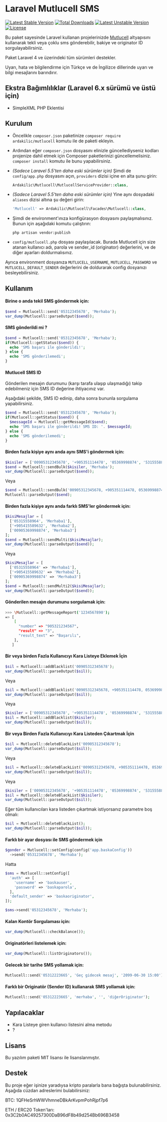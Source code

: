 Laravel Mutlucell SMS
=========

[![Latest Stable Version](https://poser.pugx.org/ardakilic/mutlucell/v/stable.svg)](https://packagist.org/packages/ardakilic/mutlucell) [![Total Downloads](https://poser.pugx.org/ardakilic/mutlucell/downloads.svg)](https://packagist.org/packages/ardakilic/mutlucell) [![Latest Unstable Version](https://poser.pugx.org/ardakilic/mutlucell/v/unstable.svg)](https://packagist.org/packages/ardakilic/mutlucell) [![License](https://poser.pugx.org/ardakilic/mutlucell/license.svg)](https://packagist.org/packages/ardakilic/mutlucell)

Bu paket sayesinde Laravel kullanan projelerinizde [Mutlucell](https://www.mutlucell.com.tr/) altyapısını kullanarak tekli veya çoklu sms gönderebilir, bakiye ve originator ID sorgulayabilirsiniz. 

Paket Laravel 4 ve üzerindeki tüm sürümleri destekler.

Uyarı, hata ve bilgilendirme için Türkçe ve de İngilizce dillerinde uyarı ve bilgi mesajlarını barındırır.

Ekstra Bağımlılıklar (Laravel 6.x sürümü ve üstü için)
-----------
* SimpleXML PHP Eklentisi

Kurulum
-----------

* Öncelikle `composer.json` paketinize `composer require ardakilic/mutlucell` komutu ile de paketi ekleyin.
* Ardından eğer `composer.json` dosyasını elinizle güncellediyseniz kodları projenize dahil etmek için Composer paketlerinizi güncellemelisiniz. `composer install` komutu ile bunu yapabilirsiniz.
* _(Sadece Laravel 5.5'ten daha eski sürümler için)_ Şimdi de `config/app.php` dosyasını açın, `providers` dizisi içine en alta şunu girin:

  ```php
  Ardakilic\Mutlucell\MutlucellServiceProvider::class,
  ```
  
* _(Sadece Laravel 5.5'ten daha eski sürümler için)_ Yine aynı dosyadaki `aliases` dizisi altına şu değeri girin:

  ```php
  'Mutlucell' => Ardakilic\Mutlucell\Facades\Mutlucell::class,
  ```
  
* Şimdi de environment'ınıza konfigürasyon dosyasını paylaşmalısınız. Bunun için aşağıdaki komutu çalıştırın:

  ```shell
  php artisan vendor:publish
  ```
* `config/mutlucell.php` dosyası paylaşılacak. Burada Mutlucell için size atanan kullanıcı adı, parola ve sender_id (originator) değerlerini, ve de diğer ayarları doldurmalısınız. 

Ayrıca environment dosyanıza `MUTLUCELL_USERNAME`, `MUTLUCELL_PASSWORD` ve `MUTLUCELL_DEFAULT_SENDER` değerlerini de doldurarak config dosyanızı besleyebilirsiniz.

Kullanım
-------------

#### Birine o anda tekil SMS göndermek için:

```php
$send = Mutlucell::send('05312345678', 'Merhaba');
var_dump(Mutlucell::parseOutput($send));
```

#### SMS gönderildi mi ?

```php
$send = Mutlucell::send('05312345678', 'Merhaba');
if(Mutlucell::getStatus($send)) {
  echo 'SMS başarı ile gönderildi!';
} else {
  echo 'SMS gönderilemedi';
}
```

#### Mutlucell SMS ID

Gönderilen mesajın durumunu (karşı tarafa ulaşıp ulaşmadığı) takip edebilmeniz için SMS ID değerine ihtiyacınız var. 

Aşağıdaki şekilde, SMS ID edinip, daha sonra bununla sorgulama yapabilirsiniz. 

```php
$send = Mutlucell::send('05312345678', 'Merhaba');
if(Mutlucell::getStatus($send)) {
  $messageId = Mutlucell::getMessageId($send);
  echo 'SMS başarı ile gönderildi! SMS ID: '. $messageId;
} else {
  echo 'SMS gönderilemedi';
}
```

#### Birden fazla kişiye aynı anda aynı SMS'i göndermek için:

```php
$kisiler = ['00905312345678', '+905351114478', '05369998874', '5315558896'];
$send = Mutlucell::sendBulk($kisiler, 'Merhaba');
var_dump(Mutlucell::parseOutput($send));
```

Veya 

```php
$send = Mutlucell::sendBulk('00905312345678, +905351114478, 05369998874, 5315558896', 'Merhaba');
Mutlucell::parseOutput($send);
```

#### Birden fazla kişiye aynı anda farklı SMS'ler göndermek için:

```php
$kisiMesajlar = [
  ['05315558964', 'Merhaba1'],
  ['+905415589632', 'Merhaba2'],
  ['00905369998874', 'Merhaba3']
];
$send = Mutlucell::sendMulti($kisiMesajlar);
var_dump(Mutlucell::parseOutput($send));
```

Veya

```php
$kisiMesajlar = [
  ['05315558964' => 'Merhaba1'],
  ['+905415589632' => 'Merhaba2'],
  ['00905369998874' => 'Merhaba3']
];
$send = Mutlucell::sendMulti2($kisiMesajlar);
var_dump(Mutlucell::parseOutput($send));
```

#### Gönderilen mesajın durumunu sorgulamak için:

```bash
>>> \Mutlucell::getMessageReport('1234567890');
=> [
    [
      "number" => "905321234567",
      "result" => "3",
      "result_text" => "Başarılı",
    ],
   ]
```

#### Bir veya birden Fazla Kullanıcıyı Kara Listeye Eklemek İçin

```php
$sil = Mutlucell::addBlacklist('00905312345678');
var_dump(Mutlucell::parseOutput($sil));
```

Veya

```php
$sil = Mutlucell::addBlacklist('00905312345678, +905351114478, 05369998874, 5315558896');
var_dump(Mutlucell::parseOutput($sil));
```

Veya

```php
$kisiler = ['00905312345678', '+905351114478', '05369998874', '5315558896'];
$sil = Mutlucell::addBlacklist($kisiler);
var_dump(Mutlucell::parseOutput($sil));
```


#### Bir veya Birden Fazla Kullanıcıyı Kara Listeden Çıkartmak İçin

```php
$sil = Mutlucell::deleteBlackList('00905312345678');
var_dump(Mutlucell::parseOutput($sil));
```

Veya


```php
$sil = Mutlucell::deleteBlackList('00905312345678, +905351114478, 05369998874, 5315558896');
var_dump(Mutlucell::parseOutput($sil));
```

Veya

```php
$kisiler = ['00905312345678', '+905351114478', '05369998874', '5315558896'];
$sil = Mutlucell::deleteBlackList($kisiler);
var_dump(Mutlucell::parseOutput($sil));
```

Eğer tüm kullanıcıları kara listeden çıkartmak istiyorsanız parametre boş olmalı:

```php
$sil = Mutlucell::deleteBlackList();
var_dump(Mutlucell::parseOutput($sil));
```

#### Farklı bir ayar dosyası ile SMS göndermek için

```php
$gonder = Mutlucell::setConfig(config('app.baskaConfig'))
  ->send('05312345678', 'Merhaba');
```

Hatta

```php
$sms = Mutlucell::setConfig([
  'auth' => [
    'username' => 'baskauser',
    'password' => 'baskaparola',
  ],
  'default_sender' => 'baskaoriginator',
]);

$sms->send('05312345678', 'Merhaba');
```


#### Kalan Kontör Sorgulaması için:

```php
var_dump(Mutlucell::checkBalance());
```

#### Originatörleri listelemek için:

```php
var_dump(Mutlucell::listOriginators());
```

#### Gelecek bir tarihe SMS yollamak için:

```php
Mutlucell::send('05312223665', 'Geç gidecek mesaj', '2099-06-30 15:00'); //saniye yok, dikkat!
```

#### Farklı bir Originatör (Sender ID) kullanarak SMS yollamak için:

```php
Mutlucell::send('05312223665', 'merhaba', '', 'diğerOriginator');
```

Yapılacaklar
----

* Kara Listeye giren kullanıcı listesini alma metodu
* ?

Lisans
----

Bu yazılım paketi MIT lisansı ile lisanslanmıştır.

Destek
--------

Bu proje eğer işinize yaradıysa kripto paralarla bana bağışta bulunabilirsiniz. Aşağıda cüzdan adreslerimi bulabilirsiniz:

BTC: 1QFHeSrhWWVhmneDBkArKvpmPohRjpf7p6

ETH / ERC20 Token'ları: 0x3C2b0AC49257300DaB96dF8b49d254Bb696B3458
